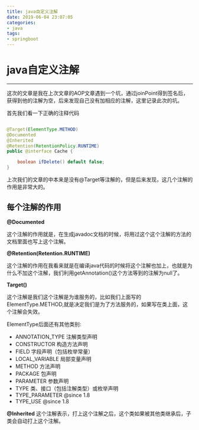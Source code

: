 ```yaml
---
title: java自定义注解
date: 2019-06-04 23:07:05
categories:
- java
tags:
- springboot
---
```


# java自定义注解
------


这次的文章是我在上次文章的AOP文章遇到一个坑，通过joinPoint得到签名后，获得到他的注解为空，后来发现自己没有加相应的注解，这里记录此次的坑。

首先我们看一下正确的注释代码


```java

@Target(ElementType.METHOD)
@Documented
@Inherited
@Retention(RetentionPolicy.RUNTIME)
public @interface Cache {

    boolean ifDelete() default false;
}


```


上次我们的文章的中本来是没有@Target等注解的，但是后来发现，这几个注解的作用是非常大的。


## 每个注解的作用

**@Documented**

这个注解的作用就是，在生成javadoc文档的时候，将用过这个这个注解的方法的文档里面也写上这个注解。

**@Retention(Retention.RUNTIME)**

这个注解的作用在我看来就是在编译java代码的时候将这个注解也加上，也就是为什么不加这个注解，我们利用getAnnotation()这个方法等到的注解为null了。

**Target()**

这个注解是我们这个注解是为谁服务的，比如我们上面写的ElementType.METHOD,就是决定我们是为了方法服务的，如果写在类上面，这个注解会失效。

ElementType后面还有其他类别:

* ANNOTATION_TYPE 注解类型声明
* CONSTRUCTOR 构造方法声明
* FIELD 字段声明（包括枚举常量）
* LOCAL_VARIABLE 局部变量声明
* METHOD 方法声明
* PACKAGE 包声明
* PARAMETER 参数声明
* TYPE 类、接口（包括注解类型）或枚举声明
* TYPE_PARAMETER @since 1.8
* TYPE_USE @since 1.8

**@Inherited**
这个注解表示，打上这个注解之后，这个类如果被其他类继承后，子类会自动打上这个注解。
